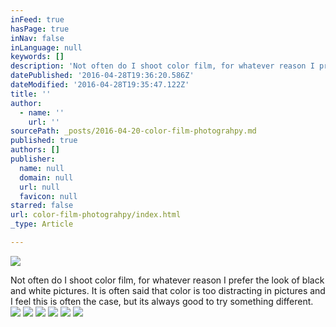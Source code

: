 ```yaml
---
inFeed: true
hasPage: true
inNav: false
inLanguage: null
keywords: []
description: 'Not often do I shoot color film, for whatever reason I prefer the look of black and white pictures. It is often said that color is too distracting in pictures and I feel this is often the case, but its always good to try something different. '
datePublished: '2016-04-28T19:36:20.586Z'
dateModified: '2016-04-28T19:35:47.122Z'
title: ''
author:
  - name: ''
    url: ''
sourcePath: _posts/2016-04-20-color-film-photograhpy.md
published: true
authors: []
publisher:
  name: null
  domain: null
  url: null
  favicon: null
starred: false
url: color-film-photograhpy/index.html
_type: Article

---
```

![](https://the-grid-user-content.s3-us-west-2.amazonaws.com/653ac1f6-4e16-42b0-b341-5363f46631bc.jpg)

Not often do I shoot color film, for whatever reason I prefer the look of black and white pictures. It is often said that color is too distracting in pictures and I feel this is often the case, but its always good to try something different. ![](https://the-grid-user-content.s3-us-west-2.amazonaws.com/7fe84411-915a-43ba-aec4-4d7502693fda.jpg)
![](https://the-grid-user-content.s3-us-west-2.amazonaws.com/ece07443-58b0-4270-9319-f0fe20ff8ab9.jpg)
![](https://the-grid-user-content.s3-us-west-2.amazonaws.com/06217ae1-b56a-4945-9c20-a5990d3c6dfc.jpg)
![](https://the-grid-user-content.s3-us-west-2.amazonaws.com/18fb9c4b-106a-4e0a-b5ed-17c7b0978670.jpg)
![](https://the-grid-user-content.s3-us-west-2.amazonaws.com/2cf1cb04-68ea-4f18-a1d8-08d0b14c3fe4.jpg)
![](https://the-grid-user-content.s3-us-west-2.amazonaws.com/c858b666-d8a3-42fb-9bac-a0aba69cd9d9.jpg)